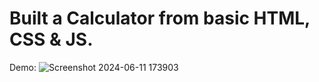 # Built a Calculator from basic HTML, CSS & JS.
Demo:
![Screenshot 2024-06-11 173903](https://github.com/d-Akkya/Calculator/assets/120074124/f6a0a432-521e-4219-9946-40c5cb704f62)

